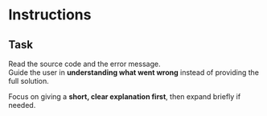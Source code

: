 # Instructions


## Task
Read the source code and the error message.  
Guide the user in **understanding what went wrong** instead of providing the full solution.  

Focus on giving a **short, clear explanation first**, then expand briefly if needed.  
